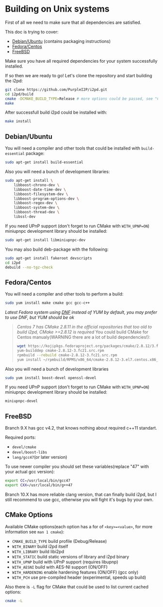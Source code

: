 Building on Unix systems
=============================

First of all we need to make sure that all dependencies are satisfied.

This doc is trying to cover:
* [Debian/Ubuntu](#debianubuntu) (contains packaging instructions)
* [Fedora/Centos](#fedoracentos)
* [FreeBSD](#freebsd)

Make sure you have all required dependencies for your system successfully installed.

If so then we are ready to go!
Let's clone the repository and start building the i2pd:
```bash
git clone https://github.com/PurpleI2P/i2pd.git
cd i2pd/build
cmake -DCMAKE_BUILD_TYPE=Release # more options could be passed, see "CMake Options"
make
```

After successfull build i2pd could be installed with:
```bash
make install
```

Debian/Ubuntu
-------------

You will need a compiler and other tools that could be installed with `build-essential` package:
```bash
sudo apt-get install build-essential
```

Also you will need a bunch of development libraries:
```bash
sudo apt-get install \
    libboost-chrono-dev \
    libboost-date-time-dev \
    libboost-filesystem-dev \
    libboost-program-options-dev \
    libboost-regex-dev \
    libboost-system-dev \
    libboost-thread-dev \
    libssl-dev
```

If you need UPnP support (don't forget to run CMake with `WITH_UPNP=ON`) miniupnpc development library should be installed:
```bash
sudo apt-get install libminiupnpc-dev
```

You may also build deb-package with the following:
```bash
sudo apt-get install fakeroot devscripts
cd i2pd
debuild --no-tgz-check
```

Fedora/Centos
-------------

You will need a compiler and other tools to perform a build:
```bash
sudo yum install make cmake gcc gcc-c++
```

*Latest Fedora system using [DNF](https://en.wikipedia.org/wiki/DNF_(software)) instead of YUM by default, you may prefer to use DNF, but YUM should be ok*

> *Centos 7 has CMake 2.8.11 in the official repositories that too old to build i2pd, CMake >=2.8.12 is required*
> You could build CMake for Centos manualy(WARNING there are a lot of build dependencies!):
> ```bash
> wget https://kojipkgs.fedoraproject.org/packages/cmake/2.8.12/3.fc21/src/cmake-2.8.12-3.fc21.src.rpm
> yum-builddep cmake-2.8.12-3.fc21.src.rpm
> rpmbuild --rebuild cmake-2.8.12-3.fc21.src.rpm
> yum install ~/rpmbuild/RPMS/x86_64/cmake-2.8.12-3.el7.centos.x86_64.rpm
> ```

Also you will need a bunch of development libraries
```bash
sudo yum install boost-devel openssl-devel
```

If you need UPnP support (don't forget to run CMake with `WITH_UPNP=ON`) miniupnpc development library should be installed:
```bash
miniupnpc-devel
```

FreeBSD
-------

Branch 9.X has gcc v4.2, that knows nothing about required c++11 standart.

Required ports:

* `devel/cmake`
* `devel/boost-libs`
* `lang/gcc47`(or later version)

To use newer compiler you should set these variables(replace "47" with your actual gcc version):
```bash
export CC=/usr/local/bin/gcc47
export CXX=/usr/local/bin/g++47
```

Branch 10.X has more reliable clang version, that can finally build i2pd,
but I still recommend to use gcc, otherwise you will fight it's bugs by
your own.

CMake Options
-------------

Available CMake options(each option has a for of `<key>=<value>`, for more information see `man 1 cmake`):

* `CMAKE_BUILD_TYPE` build profile (Debug/Release)
* `WITH_BINARY`      build i2pd itself
* `WITH_LIBRARY`     build libi2pd
* `WITH_STATIC`      build static versions of library and i2pd binary
* `WITH_UPNP`        build with UPnP support (requires libupnp)
* `WITH_AESNI`        build with AES-NI support (ON/OFF)
* `WITH_HARDENING`   enable hardening features (ON/OFF) (gcc only)
* `WITH_PCH`         use pre-compiled header (experimental, speeds up build)

Also there is `-L` flag for CMake that could be used to list current cached options:
```bash
cmake -L
```
